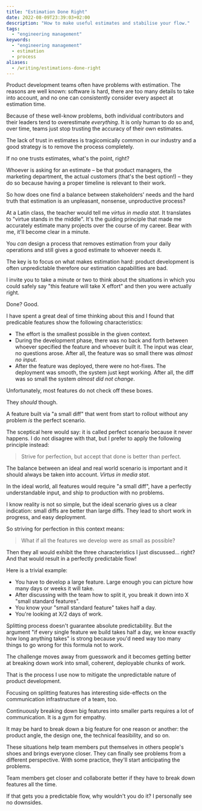 ```yaml
---
title: "Estimation Done Right"
date: 2022-08-09T23:39:03+02:00
description: "How to make useful estimates and stabilise your flow."
tags:
  - "engineering management"
keywords:
  - "engineering management"
  - estimation
  - process
aliases:
  - /writing/estimations-done-right
---
```


Product development teams often have problems with estimation. The reasons are
well known: software is hard, there are too many details to take into account,
and no one can consistently consider every aspect at estimation time.

Because of these well-know problems, both individual contributors and their
leaders tend to overestimate _everything_. It is only human to do so and, over
time, teams just stop trusting the accuracy of their own estimates.

The lack of trust in estimates is tragicomically common in our industry and a
good strategy is to remove the process completely.

If no one trusts estimates, what's the point, right?

Whoever is asking for an estimate – be that product managers, the marketing
department, the actual customers (that's the best option!) – they do so because
having a proper timeline is relevant to their work.

So how does one find a balance between stakeholders' needs and the hard truth
that estimation is an unpleasant, nonsense, unproductive process?

At a Latin class, the teacher would tell me _virtus in media stat_. It
translates to "virtue stands in the middle". It's the guiding principle that
made me accurately estimate many projects over the course of my career. Bear
with me, it'll become clear in a minute.

You _can_ design a process that removes estimation from your daily operations
and still gives a good estimate to whoever needs it.

The key is to focus on what makes estimation hard: product development is often
unpredictable therefore our estimation capabilities are bad.

I invite you to take a minute or two to think about the situations in which you
could safely say "this feature will take X effort" and then you were actually
right.

Done? Good.

I have spent a great deal of time thinking about this and I found that
predicable features show the following characteristics:

- The effort is the smallest possible in the given context.
- During the development phase, there was no back and forth between whoever
  specified the feature and whoever built it. The input was clear, no questions
  arose. After all, the feature was so small there was _almost no input_.
- After the feature was deployed, there were no hot-fixes. The deployment was
  smooth, the system just kept working. After all, the diff was so small the
  system _almost did not change_.

Unfortunately, most features do not check off these boxes.

They _should_ though.

A feature built via "a small diff" that went from start to rollout without any
problem _is_ the perfect scenario.

The sceptical here would say: it is called perfect scenario because it never
happens. I do not disagree with that, but I prefer to apply the following
principle instead:

> Strive for perfection, but accept that done is better than perfect.

The balance between an ideal and real world scenario is important and it should
always be taken into account. _Virtus in media stat_.

In the ideal world, all features would require "a small diff", have a perfectly
understandable input, and ship to production with no problems.

I know reality is not so simple, but the ideal scenario gives us a clear
indication: small diffs are better than large diffs. They lead to short work in
progress, and easy deployment.

So striving for perfection in this context means:

> What if all the features we develop were as small as possible?

Then they all would exhibit the three characteristics I just discussed... right?
And that would result in a perfectly predictable flow!

Here is a trivial example:

- You have to develop a large feature. Large enough you can picture how many
  days or weeks it will take.
- After discussing with the team how to split it, you break it down into X "small
  standard features".
- You know your "small standard feature" takes half a day.
- You're looking at X/2 days of work.

Splitting process doesn't guarantee absolute predictability. But the argument
"if every single feature we build takes half a day, we know exactly how long
anything takes" is strong because you'd need way too many things to go wrong for
this formula not to work.

The challenge moves away from guesswork and it becomes getting better at
breaking down work into small, coherent, deployable chunks of work.

That is the process I use now to mitigate the unpredictable nature of product
development.

Focusing on splitting features has interesting side-effects on the communication
infrastructure of a team, too.

Continuously breaking down big features into smaller parts requires a lot of
communication. It is a gym for empathy.

It may be hard to break down a big feature for one reason or another: the
product angle, the design one, the technical feasibility, and so on.

These situations help team members put themselves in others people's shoes and
brings everyone closer. They can finally see problems from a different
perspective. With some practice, they'll start anticipating the problems.

Team members get closer and collaborate better if they have to break down
features all the time.

If that gets you a predictable flow, why wouldn't you do it? I personally see no
downsides.
